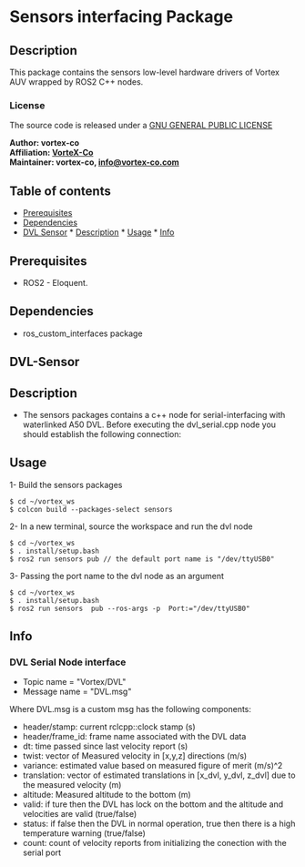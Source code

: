 # Sensors interfacing Package

## Description

This package contains the sensors low-level hardware drivers of Vortex AUV wrapped by ROS2 C++ nodes.

### License

The source code is released under a [GNU GENERAL PUBLIC LICENSE](https://github.com/VorteX-co/VAUV/blob/master/LICENSE)

**Author: vortex-co<br />
Affiliation: [VorteX-Co](https://vortex-co.com/home)<br />
Maintainer: vortex-co, info@vortex-co.com**

## Table of contents

* [Prerequisites](#Prerequisites)
* [Dependencies](#Dependencies )
* [DVL Sensor](#DVL-Sensor)
          * [ Description](#Description)
          * [ Usage](#Usage)
          * [Info](#Info)

## Prerequisites

* ROS2 - Eloquent. 

## Dependencies 

* ros_custom_interfaces package 

## DVL-Sensor

## Description

* The sensors packages contains a c++ node for serial-interfacing with waterlinked A50 DVL. Before executing the dvl_serial.cpp node you should establish the following connection:
 
## Usage

1- Build the sensors packages
```
$ cd ~/vortex_ws
$ colcon build --packages-select sensors
```
2- In a new terminal, source the workspace and run the dvl node 
```
$ cd ~/vortex_ws
$ . install/setup.bash
$ ros2 run sensors pub // the default port name is "/dev/ttyUSB0"
```
3- Passing the port name to the dvl node as an argument
```
$ cd ~/vortex_ws
$ . install/setup.bash
$ ros2 run sensors  pub --ros-args -p  Port:="/dev/ttyUSB0"
```

## Info

### DVL Serial Node interface

  * Topic name = "Vortex/DVL"
  * Message name = "DVL.msg"

  Where DVL.msg is a custom msg has the following components:
  * header/stamp: current rclcpp::clock stamp (s)
  * header/frame_id: frame name associated with the DVL data
  * dt: time passed since last velocity report (s)
  * twist: vector of Measured velocity in [x,y,z] directions (m/s)
  * variance: estimated value based on measured figure of merit (m/s)^2
  * translation: vector of estimated translations in [x_dvl, y_dvl, z_dvl] due to the measured velocity (m)
  * altitude: Measured altitude to the bottom (m)
  * valid: if ture then the DVL has lock on the bottom and the altitude and velocities are valid (true/false)
  * status: if false  then the DVL in normal operation, true then there is a high temperature warning (true/false)
  * count: count of  velocity reports from initializing the conection with the serial port
